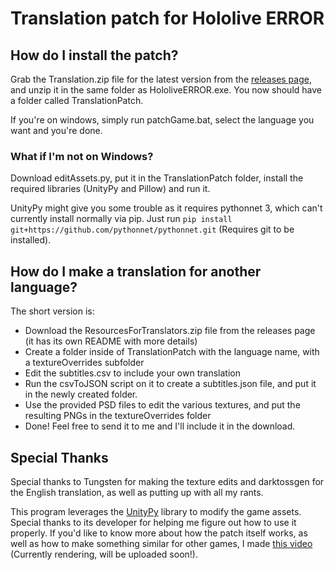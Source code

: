 # Translation patch for Hololive ERROR

## How do I install the patch?
Grab the Translation.zip file for the latest version from the [releases page](https://github.com/lugia19/ErrorPatcher/releases), and unzip it in the same folder as HololiveERROR.exe.
You now should have a folder called TranslationPatch. 

If you're on windows, simply run patchGame.bat, select the language you want and you're done. 


### What if I'm not on Windows?
Download editAssets.py, put it in the TranslationPatch folder, install the required libraries (UnityPy and Pillow) and run it.

UnityPy might give you some trouble as it requires pythonnet 3, which can't currently install normally via pip.
Just run `pip install git+https://github.com/pythonnet/pythonnet.git` (Requires git to be installed).


## How do I make a translation for another language?

The short version is:
- Download the ResourcesForTranslators.zip file from the releases page (it has its own README with more details)
- Create a folder inside of TranslationPatch with the language name, with a textureOverrides subfolder
- Edit the subtitles.csv to include your own translation
- Run the csvToJSON script on it to create a subtitles.json file, and put it in the newly created folder.
- Use the provided PSD files to edit the various textures, and put the resulting PNGs in the textureOverrides folder
- Done! Feel free to send it to me and I'll include it in the download.

## Special Thanks
Special thanks to Tungsten for making the texture edits and darktossgen for the English translation, as well as putting up with all my rants.

This program leverages the [UnityPy](https://pypi.org/project/UnityPy/) library to modify the game assets. Special thanks to its developer for helping me figure out how to use it properly.
If you'd like to know more about how the patch itself works, as well as how to make something similar for other games, I made [this video]() (Currently rendering, will be uploaded soon!).
